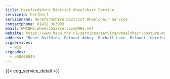 ```yaml
---
title: Herefordshire District Wheelchair Service
serviceid: herfherf
servicename: Herefordshire District Wheelchair Service
contactphone: 01432 363903
email: WHCNHS.wheelchairservice@NHS.net
website: https://www.hacw.nhs.uk/services/service/wheelchair-posture-mobility-service-93/
address: "Benet Building  Belmont Abbey  Ruchall Lane  Belmont  Hereford  Herefordshire  HR2 9RP"
ccgservices:
  - wcs
ccgcodes:
  - e38000049
---
```


{{< ccg_service_detail >}}
